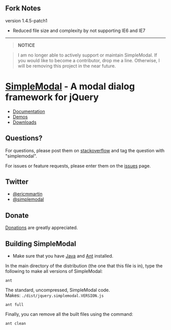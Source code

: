 Fork Notes
------

version 1.4.5-patch1
* Reduced file size and complexity by not supporting IE6 and IE7

------


> **NOTICE**
 
> I am no longer able to actively support or maintain SimpleModal. If you would like to become a contributor, drop me a line. Otherwise, I will be removing this project in the near future.


[SimpleModal](http://simplemodal.com/) - A modal dialog framework for jQuery
================================

* [Documentation](http://www.ericmmartin.com/projects/simplemodal/)
* [Demos](http://www.ericmmartin.com/projects/simplemodal-demos/)
* [Downloads](http://code.google.com/p/simplemodal/downloads/list)

Questions?
--------
For questions, please post them on [stackoverflow](http://stackoverflow.com/) and tag the question with "simplemodal".

For issues or feature requests, please enter them on the [issues](https://github.com/ericmmartin/simplemodal/issues) page. 


Twitter
-------
* [@ericmmartin](http://twitter.com/ericmmartin/)
* [@simplemodal](http://twitter.com/simplemodal/)


Donate
------
[Donations](http://www.ericmmartin.com/donate/) are greatly appreciated.


Building SimpleModal
--------------------

* Make sure that you have [Java](http://java.sun.com/javase/downloads/index.jsp) and [Ant](http://ant.apache.org/bindownload.cgi) installed.

In the main directory of the distribution (the one that this file is in), type the following to make all versions of SimpleModal:

    ant

The standard, uncompressed, SimpleModal code.  
Makes: `./dist/jquery.simplemodal.VERSION.js`

    ant full

Finally, you can remove all the built files using the command:
  
    ant clean
